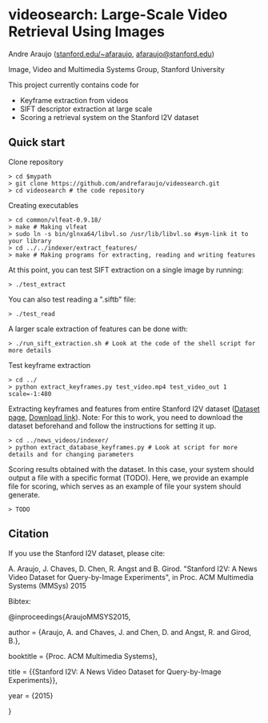 # videosearch: Large-Scale Video Retrieval Using Images

Andre Araujo ([stanford.edu/~afaraujo](http://stanford.edu/~afaraujo), afaraujo@stanford.edu)

Image, Video and Multimedia Systems Group, Stanford University

This project currently contains code for 
- Keyframe extraction from videos
- SIFT descriptor extraction at large scale
- Scoring a retrieval system on the Stanford I2V dataset

## Quick start

Clone repository

    > cd $mypath
    > git clone https://github.com/andrefaraujo/videosearch.git
    > cd videosearch # the code repository

Creating executables

    > cd common/vlfeat-0.9.18/
    > make # Making vlfeat
    > sudo ln -s bin/glnxa64/libvl.so /usr/lib/libvl.so #sym-link it to your library
    > cd ../../indexer/extract_features/
    > make # Making programs for extracting, reading and writing features

At this point, you can test SIFT extraction on a single image by running:

    > ./test_extract

You can also test reading a ".siftb" file:

    > ./test_read

A larger scale extraction of features can be done with:

    > ./run_sift_extraction.sh # Look at the code of the shell script for more details

Test keyframe extraction

    > cd ../
    > python extract_keyframes.py test_video.mp4 test_video_out 1 scale=-1:480

Extracting keyframes and features from entire Stanford I2V dataset ([Dataset page](http://blackhole1.stanford.edu/vidsearch/dataset/stanfordi2v.html), [Download link](http://purl.stanford.edu/zx935qw7203)). Note: For this to work, you need to download the dataset beforehand and follow the instructions for setting it up.

    > cd ../news_videos/indexer/
    > python extract_database_keyframes.py # Look at script for more details and for changing parameters

Scoring results obtained with the dataset. In this case, your system should output a file with a specific format (TODO). Here, we provide an example file for scoring, which serves as an example of file your system should generate.

    > TODO

## Citation
If you use the Stanford I2V dataset, please cite:

A. Araujo, J. Chaves, D. Chen, R. Angst and B. Girod. "Stanford I2V: A News Video Dataset for Query-by-Image Experiments", in Proc. ACM Multimedia Systems (MMSys) 2015

Bibtex:

@inproceedings{AraujoMMSYS2015,

author = {Araujo, A. and Chaves, J. and Chen, D. and Angst, R. and Girod, B.},

booktitle = {Proc. ACM Multimedia Systems},

title = {{Stanford I2V: A News Video Dataset for Query-by-Image Experiments}},

year = {2015}

}
